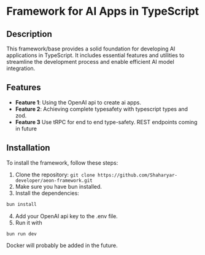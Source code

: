 # Framework for AI Apps in TypeScript


## Description

This framework/base provides a solid foundation for developing AI applications in TypeScript. It includes essential features and utilities to streamline the development process and enable efficient AI model integration.

## Features

- **Feature 1**: Using the OpenAI api to create ai apps.
- **Feature 2**: Achieving complete typesafety with typescript types and zod.
- **Feature 3** Use tRPC for end to end type-safety.
  REST endpoints coming in future

## Installation

To install the framework, follow these steps:

1. Clone the repository: `git clone https://github.com/Shaharyar-developer/aeon-framework.git`
2. Make sure you have bun installed. 
3. Install the dependencies: 
```bash
bun install
```
4. Add your OpenAI api key to the .env file.
5. Run it with
```bash
bun run dev
```

Docker will probably be added in the future.

